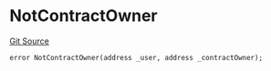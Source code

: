 # NotContractOwner
[Git Source](https://github.com/thrackle-io/tron/blob/bb9fb29098b7e62d948f810420d516cd6ca78012/src/client/token/handler/diamond/HandlerDiamondLib.sol)


```solidity
error NotContractOwner(address _user, address _contractOwner);
```

